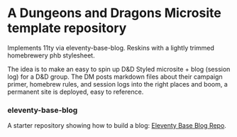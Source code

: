 # A Dungeons and Dragons Microsite template repository

Implements 11ty via eleventy-base-blog. Reskins with a lightly trimmed homebrewery phb stylesheet.

The idea is to make an easy to spin up D&D Styled microsite + blog (session log) for a D&D group. The DM posts markdown files about their campaign primer, homebrew rules, and session logs into the right places and boom, a permanent site is deployed, easy to reference.

### eleventy-base-blog

A starter repository showing how to build a blog: [Eleventy Base Blog Repo](https://github.com/11ty/eleventy-base-blog).
